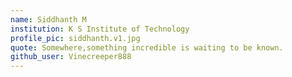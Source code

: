 ```yaml
---
name: Siddhanth M
institution: K S Institute of Technology
profile_pic: siddhanth.v1.jpg
quote: Somewhere,something incredible is waiting to be known.
github_user: Vinecreeper888
---
```

